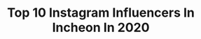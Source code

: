 ---
title: Top 10 Instagram Influencers In Incheon In 2020
description: >-
  Find top Instagram influencers in Incheon in 2020. Most popular hashtags: #incheonairport #seoul #dreadlocks #beach.
platform: Instagram
profiles:
  - username: "felipebandero"
    fullname: >-
      Felipe  Bandero
    location: "South Korea"
    followers: 8755
    engagement: 825
    commentsToLikes: 0.018294
    id: ck0vzp6ria7kf0i195yt4zruj
    verified: false
    hashtags: "#sportslife, #workhard, #playhard, #coach"
  - username: "4.7.4.7"
    fullname: >-
      Dra. Gina ⚡️(지나)
    location: "South Korea"
    followers: 56775
    engagement: 265
    commentsToLikes: 0.018518
    id: ck5qcd48cpz8k0i11b4x9ytow
    verified: false
    hashtags: "#8m2020, #shibuyahmo, #australiagram, #sydneylife"
  - username: "manyo_yoojin"
    fullname: >-
      짜증대마녀 / Korean blogger
    location: "South Korea"
    followers: 561503
    engagement: 106
    commentsToLikes: 0.014799
    id: ck6ttinj6atjg0j71ff3e882x
    verified: false
    hashtags: "#ailedelapeau, #ootd, #10, #andazseoulgangnam"
  - username: "aviation_ki"
    fullname: >-
      Jayden Ki
    location: "South Korea"
    followers: 6641
    engagement: 1009
    commentsToLikes: 0.014316
    id: ck5zno8duou6j0i14tx60v4nw
    verified: false
    hashtags: "#fedex, #atlasair, #b748, #aviationlove"
  - username: "travelgram_korea"
    fullname: >-
      travelgram_korea
    location: "South Korea"
    followers: 328081
    engagement: 318
    commentsToLikes: 0.006461
    id: ck0tyq4g0nqqt0i19qgo4zlqw
    verified: false
    hashtags: "#busan, #daejeon, #jeju, #cheonan"
  - username: "juhyoun__"
    fullname: >-
      주발이
    location: "South Korea"
    followers: 28642
    engagement: 114
    commentsToLikes: 0.072531
    id: ck6uief9welw00j71dhjasqwv
    verified: false
    hashtags: "#moumouchou, #ivenetmom, #repost, #356"
  - username: "yumdda"
    fullname: >-
      염따 YUMDDA
    location: "South Korea"
    followers: 370715
    engagement: 929
    commentsToLikes: 0.041500
    id: ck137gwjlbh9d0i19a7owl5s6
    verified: true
    hashtags: ""
  - username: "x_ming_0_"
    fullname: >-
      민  영
    location: "South Korea"
    followers: 2685
    engagement: 3057
    commentsToLikes: 0.311181
    id: ck0ua62lnbho30i19f8uww2gr
    verified: false
    hashtags: ""
  - username: "victor_thedrummer"
    fullname: >-
      드럼좌 Victor the drum destroyer
    location: "South Korea"
    followers: 42133
    engagement: 2028
    commentsToLikes: 0.131191
    id: ck8tdebdi30n80j78c80w1q2i
    verified: false
    hashtags: "#bts, #rm, #led, #quiz"
  - username: "kky_.s2"
    fullname: >-
      김경윤 (+🇰🇷)
    location: "South Korea"
    followers: 2705
    engagement: 2526
    commentsToLikes: 0.224527
    id: ck8t65y2uccba0j78s46u4oj8
    verified: false
    hashtags: "#cudercutter, #cdct"
---
